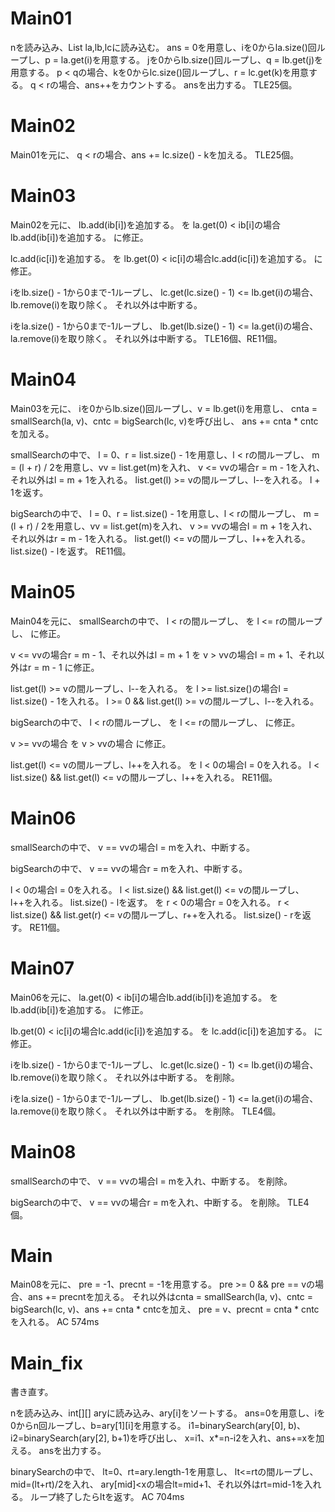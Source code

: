 # Main01
nを読み込み、List<Integer> la,lb,lcに読み込む。
ans = 0を用意し、iを0からla.size()回ループし、p = la.get(i)を用意する。
jを0からlb.size()回ループし、q = lb.get(j)を用意する。
p < qの場合、kを0からlc.size()回ループし、r = lc.get(k)を用意する。
q < rの場合、ans++をカウントする。
ansを出力する。
TLE25個。

# Main02
Main01を元に、
q < rの場合、ans += lc.size() - kを加える。
TLE25個。

# Main03
Main02を元に、
lb.add(ib[i])を追加する。
を
la.get(0) < ib[i]の場合lb.add(ib[i])を追加する。
に修正。

lc.add(ic[i])を追加する。
を
lb.get(0) < ic[i]の場合lc.add(ic[i])を追加する。
に修正。

iをlb.size() - 1から0まで-1ループし、
lc.get(lc.size() - 1) <= lb.get(i)の場合、lb.remove(i)を取り除く。
それ以外は中断する。

iをla.size() - 1から0まで-1ループし、
lb.get(lb.size() - 1) <= la.get(i)の場合、la.remove(i)を取り除く。
それ以外は中断する。
TLE16個、RE11個。

# Main04
Main03を元に、
iを0からlb.size()回ループし、v = lb.get(i)を用意し、
cnta = smallSearch(la, v)、cntc = bigSearch(lc, v)を呼び出し、
ans += cnta * cntcを加える。

smallSearchの中で、
l = 0、r = list.size() - 1を用意し、l < rの間ループし、
m = (l + r) / 2を用意し、vv = list.get(m)を入れ、
v <= vvの場合r = m - 1を入れ、それ以外はl = m + 1を入れる。
list.get(l) >= vの間ループし、l--を入れる。
l + 1を返す。

bigSearchの中で、
l = 0、r = list.size() - 1を用意し、l < rの間ループし、
m = (l + r) / 2を用意し、vv = list.get(m)を入れ、
v >= vvの場合l = m + 1を入れ、それ以外はr = m - 1を入れる。
list.get(l) <= vの間ループし、l++を入れる。
list.size() - lを返す。
RE11個。

# Main05
Main04を元に、
smallSearchの中で、
l < rの間ループし、
を
l <= rの間ループし、
に修正。

v <= vvの場合r = m - 1、それ以外はl = m + 1
を
v > vvの場合l = m + 1、それ以外はr = m - 1
に修正。

list.get(l) >= vの間ループし、l--を入れる。
を
l >= list.size()の場合l = list.size() - 1を入れる。
l >= 0 && list.get(l) >= vの間ループし、l--を入れる。

bigSearchの中で、
l < rの間ループし、
を
l <= rの間ループし、
に修正。

v >= vvの場合
を
v > vvの場合
に修正。

list.get(l) <= vの間ループし、l++を入れる。
を
l < 0の場合l = 0を入れる。
l < list.size() && list.get(l) <= vの間ループし、l++を入れる。
RE11個。

# Main06
smallSearchの中で、
v == vvの場合l = mを入れ、中断する。

bigSearchの中で、
v == vvの場合r = mを入れ、中断する。

l < 0の場合l = 0を入れる。
l < list.size() && list.get(l) <= vの間ループし、l++を入れる。
list.size() - lを返す。
を
r < 0の場合r = 0を入れる。
r < list.size() && list.get(r) <= vの間ループし、r++を入れる。
list.size() - rを返す。
RE11個。

# Main07
Main06を元に、
la.get(0) < ib[i]の場合lb.add(ib[i])を追加する。
を
lb.add(ib[i])を追加する。
に修正。

lb.get(0) < ic[i]の場合lc.add(ic[i])を追加する。
を
lc.add(ic[i])を追加する。
に修正。

iをlb.size() - 1から0まで-1ループし、
lc.get(lc.size() - 1) <= lb.get(i)の場合、lb.remove(i)を取り除く。
それ以外は中断する。
を削除。

iをla.size() - 1から0まで-1ループし、
lb.get(lb.size() - 1) <= la.get(i)の場合、la.remove(i)を取り除く。
それ以外は中断する。
を削除。
TLE4個。

# Main08
smallSearchの中で、
v == vvの場合l = mを入れ、中断する。
を削除。

bigSearchの中で、
v == vvの場合r = mを入れ、中断する。
を削除。
TLE4個。

# Main
Main08を元に、
pre = -1、precnt = -1を用意する。
pre >= 0 && pre == vの場合、ans += precntを加える。
それ以外はcnta = smallSearch(la, v)、cntc = bigSearch(lc, v)、ans += cnta * cntcを加え、
pre = v、precnt = cnta * cntcを入れる。
AC 574ms

# Main\_fix
書き直す。

nを読み込み、int[][] aryに読み込み、ary[i]をソートする。
ans=0を用意し、iを0からn回ループし、b=ary[1][i]を用意する。
i1=binarySearch(ary[0], b)、i2=binarySearch(ary[2], b+1)を呼び出し、
x=i1、x*=n-i2を入れ、ans+=xを加える。
ansを出力する。

binarySearchの中で、
lt=0、rt=ary.length-1を用意し、
lt<=rtの間ループし、mid=(lt+rt)/2を入れ、
ary[mid]<xの場合lt=mid+1、それ以外はrt=mid-1を入れる。
ループ終了したらltを返す。
AC 704ms
